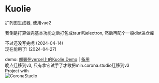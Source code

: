 # Kuolie
 扩列图生成器, 使用vue2

我倒是打算做完基本功能之后打包成tauri和electron, 然后再配个一般dist进仓库

不过还没写完呢 (2024-04-14)<br>
现在能用了! (2024-04-27)

demo: [部署在vercel上的Kuolie Demo](https://kuolie.kami.su) |  [备用](https://kuolie.vercel.app)<br>
晚点迁移到v3, 只有拿它试手了才敢把min.corona.studio迁移到v3
<br>Project with <br>
![CoronaStudio](https://min.corona.studio/logo.png)
